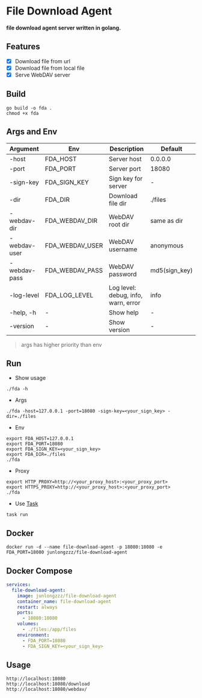 # File Download Agent

**file download agent server written in golang.**

## Features

- [x] Download file from url
- [x] Download file from local file
- [x] Serve WebDAV server

## Build

```shell
go build -o fda .
chmod +x fda
```

## Args and Env

| Argument     | Env             | Description                         | Default       |
|--------------|-----------------|-------------------------------------|---------------|
| -host        | FDA_HOST        | Server host                         | 0.0.0.0       |
| -port        | FDA_PORT        | Server port                         | 18080         |
| -sign-key    | FDA_SIGN_KEY    | Sign key for server                 | -             |
| -dir         | FDA_DIR         | Download file dir                   | ./files       |
| -webdav-dir  | FDA_WEBDAV_DIR  | WebDAV root dir                     | same as dir   |
| -webdav-user | FDA_WEBDAV_USER | WebDAV username                     | anonymous     |
| -webdav-pass | FDA_WEBDAV_PASS | WebDAV password                     | md5(sign_key) |
| -log-level   | FDA_LOG_LEVEL   | Log level: debug, info, warn, error | info          |
| -help, -h    | -               | Show help                           | -             |
| -version     | -               | Show version                        | -             |

> args has higher priority than env

## Run

- Show usage

```shell
./fda -h
```

- Args

```shell
./fda -host=127.0.0.1 -port=18080 -sign-key=<your_sign_key> -dir=./files
```

- Env

```shell
export FDA_HOST=127.0.0.1
export FDA_PORT=18080
export FDA_SIGN_KEY=<your_sign_key>
export FDA_DIR=./files
./fda
```

- Proxy

```shell
export HTTP_PROXY=http://<your_proxy_host>:<your_proxy_port>
export HTTPS_PROXY=http://<your_proxy_host>:<your_proxy_port>
./fda
```

- Use [Task](https://taskfile.dev)

```shell
task run
```

## Docker

```shell
docker run -d --name file-download-agent -p 18080:18080 -e FDA_PORT=18080 junlongzzz/file-download-agent
```

## Docker Compose

```yaml
services:
  file-download-agent:
    image: junlongzzz/file-download-agent
    container_name: file-download-agent
    restart: always
    ports:
      - 18080:18080
    volumes:
      - ./files:/app/files
    environment:
      - FDA_PORT=18080
      - FDA_SIGN_KEY=<your_sign_key>
```

## Usage

```text
http://localhost:18080
http://localhost:18080/download
http://localhost:18080/webdav/
```
